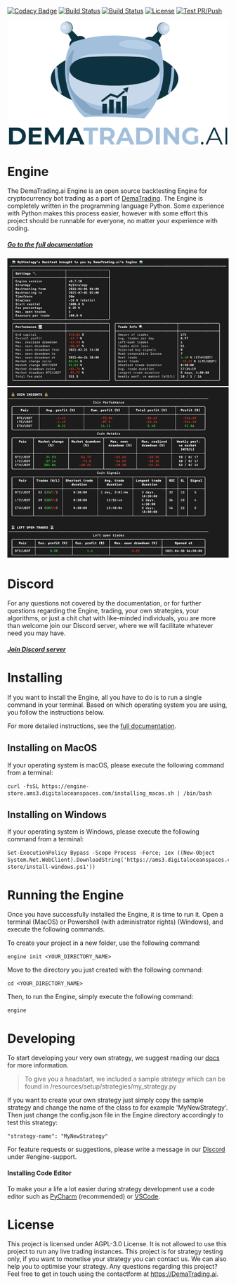 [![Codacy Badge](https://app.codacy.com/project/badge/Grade/4eb3be6897544c2faa05ff80a3dfcf06)](https://www.codacy.com/gh/dema-trading-ai/engine/dashboard?utm_source=github.com&amp;utm_medium=referral&amp;utm_content=dema-trading-ai/engine&amp;utm_campaign=Badge_Grade)
[![Build Status](https://img.shields.io/github/forks/dema-trading-ai/engine.svg)](https://github.com/dema-trading-ai/engine)
[![Build Status](https://img.shields.io/github/stars/dema-trading-ai/engine.svg)](https://github.com/dema-trading-ai/engine)
[![License](https://img.shields.io/github/license/dema-trading-ai/engine.svg)](https://github.com/dema-trading-ai/engine)
[![Test PR/Push](https://github.com/dema-trading-ai/engine/actions/workflows/PR-Push-test.yml/badge.svg?branch=development)](https://github.com/dema-trading-ai/engine/actions/workflows/PR-Push-test.yml)

<p align="center">
  <img src="imgs/DemaTrading-text-transparant.png">
</p>

# Engine
The DemaTrading.ai Engine is an open source backtesting Engine for cryptocurrency bot trading as a 
part of [DemaTrading](https://dematrading.ai/). The Engine is completely written in the 
programming language Python. Some experience with Python makes this process easier, 
however with some effort this project should be runnable for everyone, no matter your experience with coding.

##### [Go to the full documentation](https://docs.dematrading.ai)


![Main Results](imgs/main_results.png)
![Coin Insights](imgs/coin_insights.png)


# Discord

For any questions not covered by the documentation, or for further questions regarding the Engine, 
trading, your own strategies, your algorithms, or just a chit chat with like-minded individuals, 
you are more than welcome join our Discord server, where we will facilitate whatever need you 
may have.

##### [Join Discord server](https://dematrading.io/discord)


# Installing

If you want to install the Engine, all you have to do is to run a single command in your terminal. Based on which operating system you are using, you follow the instructions below.

For more detailed instructions, see the [full documentation](https://docs.dematrading.ai).

## Installing on MacOS

If your operating system is macOS, please execute the following command from a terminal:

```
curl -fsSL https://engine-store.ams3.digitaloceanspaces.com/installing_macos.sh | /bin/bash
```

## Installing on Windows

If your operating system is Windows, please execute the following command from a terminal:

```
Set-ExecutionPolicy Bypass -Scope Process -Force; iex ((New-Object System.Net.WebClient).DownloadString('https://ams3.digitaloceanspaces.com/engine-store/install-windows.ps1'))
```

# Running the Engine

Once you have successfully installed the Engine, it is time to run it. Open a terminal (MacOS) or Powershell (with administrator rights) (Windows), and execute the following commands.

To create your project in a new folder, use the following command:

```
engine init <YOUR_DIRECTORY_NAME>
```
Move to the directory you just created with the following command:

```
cd <YOUR_DIRECTORY_NAME>
```
Then, to run the Engine, simply execute the following command:
```
engine
```


# Developing
To start developing your very own strategy, we suggest reading our [docs](https://docs.dematrading.ai/getting_started/strategies/strategyexamples/) 
for more information.
> To give you a headstart, we included a sample strategy which can be found in 
/resources/setup/strategies/my_strategy.py

If you want to create your own strategy just simply copy the sample strategy and change the name 
of the class to for example 'MyNewStrategy'. Then just change the config.json file in the Engine 
directory accordingly to test this strategy:
```
"strategy-name": "MyNewStrategy"
```

For feature requests or suggestions, please write a message in our [Discord](https://discord.gg/WXxjtNzjEx) 
under #engine-support.


#### Installing Code Editor
To make your a life a lot easier during strategy development use a code editor such as [PyCharm](https://www.jetbrains.com/pycharm/) 
(recommended) or [VSCode](https://code.visualstudio.com/).


# License
This project is licensed under AGPL-3.0 License. It is not allowed to use this project to run any live trading instances. This project is for strategy testing only, if you want to monetise your strategy you can contact us. We can also help you to optimise your strategy. Any questions regarding this project? Feel free to get in touch using the contactform at https://DemaTrading.ai. 


